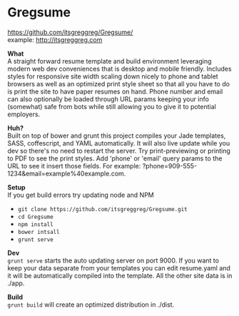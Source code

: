 Gregsume
========
https://github.com/itsgreggreg/Gregsume/  
example: http://itsgreggreg.com

**What**  
A straight forward resume template and build environment leveraging modern web dev conveniences that is desktop and mobile friendly. Includes styles for responsive site width scaling down nicely to phone and tablet browsers as well as an optimized print style sheet so that all you have to do is print the site to have paper resumes on hand. Phone number and email can also optionally be loaded through URL params keeping your info (somewhat) safe from bots while still allowing you to give it to potential employers.

**Huh?**  
Built on top of bower and grunt this project compiles your Jade templates, SASS, coffescript, and YAML automatically. It will also live update while you dev so there's no need to restart the server. Try print-previewing or printing to PDF to see the print styles. Add 'phone' or 'email' query params to the URL to see it insert those fields. For example: ?phone=909-555-1234&email=example%40example.com.

**Setup**  
If you get build errors try updating node and NPM
 - `git clone https://github.com/itsgreggreg/Gregsume.git`
 - `cd Gregsume`
 - `npm install`
 - `bower intsall`
 - `grunt serve`


**Dev**  
 `grunt serve` starts the auto updating server on port 9000. If you want to keep your data separate from your templates you can edit resume.yaml and it will be automatically compiled into the template. All the other site data is in ./app.

**Build**  
`grunt build` will create an optimized distribution in ./dist.
